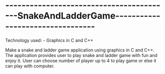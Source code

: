 # -----------------------------------------SnakeAndLadderGame---------------------------------

Technology used: - Graphics in C and C++

Make a snake and ladder game application using graphics in C and C++. 
The application provides user to play snake and ladder game with fun and enjoy it. 
User can choose number of player up to 4 to   play game or else it can play with computer.
